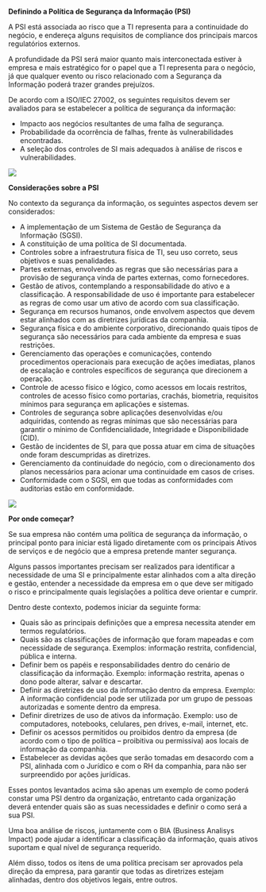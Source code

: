 **Definindo a Política de Segurança da Informação (PSI)**

A PSI está associada ao risco que a TI representa para a continuidade do negócio, e endereça alguns requisitos de compliance dos principais marcos regulatórios externos.

A profundidade da PSI será maior quanto mais interconectada estiver à empresa e mais estratégico for o papel que a TI representa para o negócio, já que qualquer evento ou risco relacionado com a Segurança da Informação poderá trazer grandes prejuízos.

De acordo com a ISO/IEC 27002, os seguintes requisitos devem ser avaliados para se estabelecer a política de segurança da informação:

- Impacto aos negócios resultantes de uma falha de segurança.
- Probabilidade da ocorrência de falhas, frente às vulnerabilidades encontradas.
- A seleção dos controles de SI mais adequados à análise de riscos e vulnerabilidades.

[![](https://img.uninove.br/static/0/0/0/0/0/0/6/2/8/4/3/6284357/psi.png)](https://img.uninove.br/static/0/0/0/0/0/0/6/2/8/4/3/6284357/psi.png)

**Considerações sobre a PSI**

No contexto da segurança da informação, os seguintes aspectos devem ser considerados:

- A implementação de um Sistema de Gestão de Segurança da Informação (SGSI).
- A constituição de uma política de SI documentada.
- Controles sobre a infraestrutura física de TI, seu uso correto, seus objetivos e suas penalidades.
- Partes externas, envolvendo as regras que são necessárias para a provisão de segurança vinda de partes externas, como fornecedores.
- Gestão de ativos, contemplando a responsabilidade do ativo e a classificação. A responsabilidade de uso é importante para estabelecer as regras de como usar um ativo de acordo com sua classificação.
- Segurança em recursos humanos, onde envolvem aspectos que devem estar alinhados com as diretrizes jurídicas da companhia.
- Segurança física e do ambiente corporativo, direcionando quais tipos de segurança são necessários para cada ambiente da empresa e suas restrições.
- Gerenciamento das operações e comunicações, contendo procedimentos operacionais para execução de ações imediatas, planos de escalação e controles específicos de segurança que direcionem a operação.
- Controle de acesso físico e lógico, como acessos em locais restritos, controles de acesso físico como portarias, crachás, biometria, requisitos mínimos para segurança em aplicações e sistemas.
- Controles de segurança sobre aplicações desenvolvidas e/ou adquiridas, contendo as regras mínimas que são necessárias para garantir o mínimo de Confidencialidade, Integridade e Disponibilidade (CID).
- Gestão de incidentes de SI, para que possa atuar em cima de situações onde foram descumpridas as diretrizes.
- Gerenciamento da continuidade do negócio, com o direcionamento dos planos necessários para acionar uma continuidade em casos de crises.
- Conformidade com o SGSI, em que todas as conformidades com auditorias estão em conformidade.

[![](https://img.uninove.br/static/0/0/0/0/0/0/6/2/8/4/4/6284431/metodos-medidas.png)](https://img.uninove.br/static/0/0/0/0/0/0/6/2/8/4/4/6284431/metodos-medidas.png)

**Por onde começar?**

Se sua empresa não contém uma política de segurança da informação, o principal ponto para iniciar está ligado diretamente com os principais Ativos de serviços e de negócio que a empresa pretende manter segurança.

Alguns passos importantes precisam ser realizados para identificar a necessidade de uma SI e principalmente estar alinhados com a alta direção e gestão, entender a necessidade da empresa em o que deve ser mitigado o risco e principalmente quais legislações a política deve orientar e cumprir.

Dentro deste contexto, podemos iniciar da seguinte forma:

- Quais são as principais definições que a empresa necessita atender em termos regulatórios.
- Quais são as classificações de informação que foram mapeadas e com necessidade de segurança. Exemplos: informação restrita, confidencial, pública e interna.
- Definir bem os papéis e responsabilidades dentro do cenário de classificação da informação. Exemplo: informação restrita, apenas o dono pode alterar, salvar e descartar.
- Definir as diretrizes de uso da informação dentro da empresa. Exemplo: A informação confidencial pode ser utilizada por um grupo de pessoas autorizadas e somente dentro da empresa.
- Definir diretrizes de uso de ativos da informação. Exemplo: uso de computadores, notebooks, celulares, pen drives, e-mail, internet, etc.
- Definir os acessos permitidos ou proibidos dentro da empresa (de acordo com o tipo de política – proibitiva ou permissiva) aos locais de informação da companhia.
- Estabelecer as devidas ações que serão tomadas em desacordo com a PSI, alinhada com o Jurídico e com o RH da companhia, para não ser surpreendido por ações jurídicas.

Esses pontos levantados acima são apenas um exemplo de como poderá constar uma PSI dentro da organização, entretanto cada organização deverá entender quais são as suas necessidades e definir o como será a sua PSI.

Uma boa análise de riscos, juntamente com o BIA (Business Analisys Impact) pode ajudar a identificar a classificação da informação, quais ativos suportam e qual nível de segurança requerido.

Além disso, todos os itens de uma política precisam ser aprovados pela direção da empresa, para garantir que todas as diretrizes estejam alinhadas, dentro dos objetivos legais, entre outros.